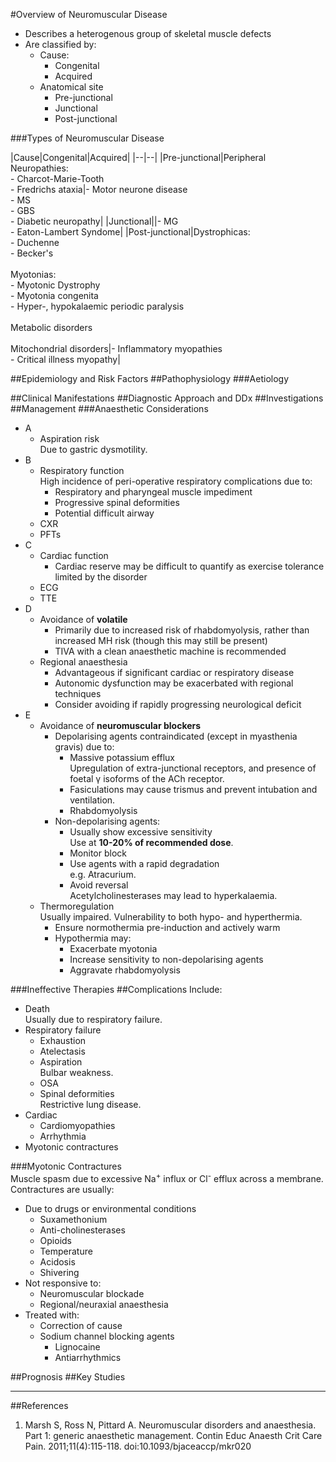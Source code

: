 #Overview of Neuromuscular Disease
* Describes a heterogenous group of skeletal muscle defects
* Are classified by:
	* Cause:
		* Congenital
		* Acquired
	* Anatomical site
		* Pre-junctional
		* Junctional
		* Post-junctional

###Types of Neuromuscular Disease

|Cause|Congenital|Acquired|
|--|--|
|Pre-junctional|Peripheral Neuropathies:<br>- Charcot-Marie-Tooth<br>- Fredrichs ataxia|- Motor neurone disease<br>- MS<br>- GBS<br>- Diabetic neuropathy|
|Junctional||- MG<br>- Eaton-Lambert Syndome|
|Post-junctional|Dystrophicas:<br>- Duchenne<br>- Becker's<br><br>Myotonias:<br>- Myotonic Dystrophy<br>- Myotonia congenita<br>- Hyper-, hypokalaemic periodic paralysis<br><br>Metabolic disorders<br><br>Mitochondrial disorders|- Inflammatory myopathies<br>- Critical illness myopathy|





##Epidemiology and Risk Factors
##Pathophysiology
###Aetiology



##Clinical Manifestations
##Diagnostic Approach and DDx
##Investigations
##Management
###Anaesthetic Considerations
* A
	* Aspiration risk  
	Due to gastric dysmotility.
* B
	* Respiratory function  
	High incidence of peri-operative respiratory complications due to:
		* Respiratory and pharyngeal muscle impediment
		* Progressive spinal deformities
		* Potential difficult airway
	* CXR
	* PFTs
* C
	* Cardiac function
		* Cardiac reserve may be difficult to quantify as exercise tolerance limited by the disorder
	* ECG
	* TTE
* D
	* Avoidance of **volatile**
		* Primarily due to increased risk of rhabdomyolysis, rather than increased MH risk (though this may still be present)
		* TIVA with a clean anaesthetic machine is recommended
	* Regional anaesthesia
		* Advantageous if significant cardiac or respiratory disease
		* Autonomic dysfunction may be exacerbated with regional techniques
		* Consider avoiding if rapidly progressing neurological deficit
* E
	* Avoidance of **neuromuscular blockers**
		* Depolarising agents contraindicated (except in myasthenia gravis) due to:
			* Massive potassium efflux  
			Upregulation of extra-junctional receptors, and presence of foetal γ isoforms of the ACh receptor.
			* Fasiculations may cause trismus and prevent intubation and ventilation.
			* Rhabdomyolysis
		* Non-depolarising agents:
			* Usually show excessive sensitivity  
			Use at **10-20% of recommended dose**.
			* Monitor block
			* Use agents with a rapid degradation  
			e.g. Atracurium.
			* Avoid reversal  
			Acetylcholinesterases may lead to hyperkalaemia.
	* Thermoregulation  
	Usually impaired. Vulnerability to both hypo- and hyperthermia.
		* Ensure normothermia pre-induction and actively warm
		* Hypothermia may:
			* Exacerbate myotonia
			* Increase sensitivity to non-depolarising agents
			* Aggravate rhabdomyolysis

###Ineffective Therapies
##Complications
Include:
* Death  
Usually due to respiratory failure.
* Respiratory failure
	* Exhaustion
	* Atelectasis
	* Aspiration  
	Bulbar weakness.
	* OSA
	* Spinal deformities  
	Restrictive lung disease.
* Cardiac
	* Cardiomyopathies
	* Arrhythmia
* Myotonic contractures


###Myotonic Contractures  
Muscle spasm due to excessive Na<sup>+</sup> influx or Cl<sup>-</sup> efflux across a membrane. Contractures are usually:
* Due to drugs or environmental conditions
	* Suxamethonium
	* Anti-cholinesterases
	* Opioids
	* Temperature
	* Acidosis
	* Shivering
* Not responsive to:
	* Neuromuscular blockade
	* Regional/neuraxial anaesthesia
* Treated with:
	* Correction of cause
	* Sodium channel blocking agents
		* Lignocaine
		* Antiarrhythmics


##Prognosis
##Key Studies

---
##References
1. Marsh S, Ross N, Pittard A. Neuromuscular disorders and anaesthesia. Part 1: generic anaesthetic management. Contin Educ Anaesth Crit Care Pain. 2011;11(4):115-118. doi:10.1093/bjaceaccp/mkr020
